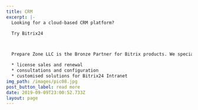 ```yaml
---
title: CRM
excerpt: |-
  Looking for a cloud-based CRM platform?

  Try Bitrix24



  Prepare Zone LLC is the Bronze Partner for Bitrix products. We specialize in:

  * license sales and renewal
  * consultations and configuration
  * customised solutions for Bitrix24 Intranet
img_path: /images/pic08.jpg
post_button_label: read more
date: 2019-09-09T23:00:52.733Z
layout: page
---
```


